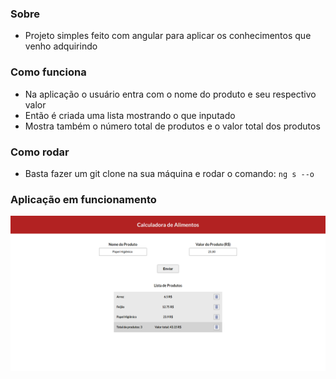 ### Sobre

- Projeto simples feito com angular para aplicar os conhecimentos que venho adquirindo

### Como funciona

- Na aplicação o usuário entra com o nome do produto e seu respectivo valor
- Então é criada uma lista mostrando o que inputado
- Mostra também o número total de produtos e o valor total dos produtos

### Como rodar

- Basta fazer um git clone na sua máquina e rodar o comando: `` ng s --o ``

### Aplicação em funcionamento

<p align="center"> <img src="./src/assets/template/templateCalculadoraAlimentos.png" /> </p>